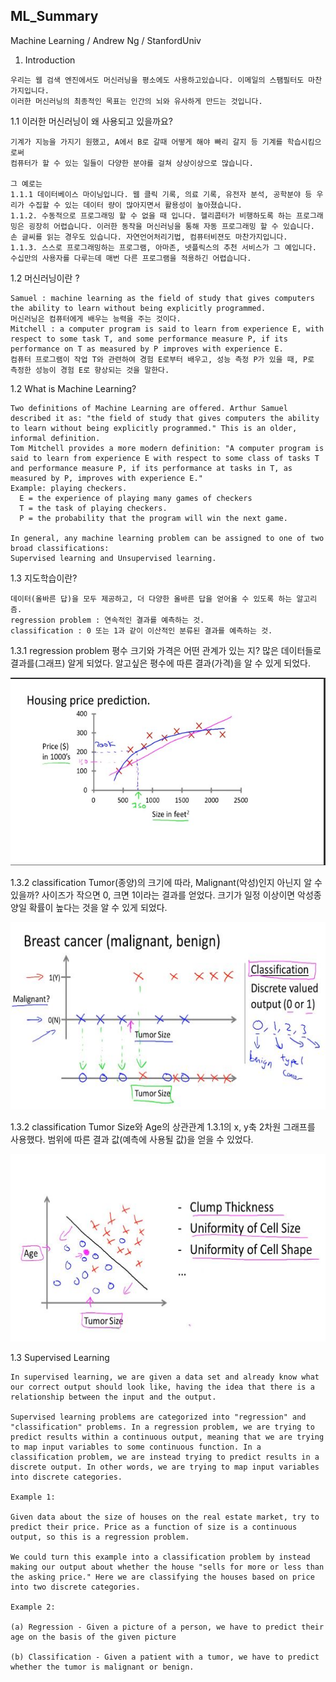ML_Summary
-----
Machine Learning / Andrew Ng / StanfordUniv

1. Introduction
```
우리는 웹 검색 엔진에서도 머신러닝을 평소에도 사용하고있습니다. 이메일의 스팸필터도 마찬가지입니다.
이러한 머신러닝의 최종적인 목표는 인간의 뇌와 유사하게 만드는 것입니다.
```

1.1 이러한 머신러닝이 왜 사용되고 있을까요?
```
기계가 지능을 가지기 원했고, A에서 B로 갈때 어떻게 해야 빠리 갈지 등 기계를 학습시킴으로써
컴퓨터가 할 수 있는 일들이 다양한 분야를 걸쳐 상상이상으로 많습니다. 

그 예로는 
1.1.1 데이터베이스 마이닝입니다. 웹 클릭 기록, 의료 기록, 유전자 분석, 공학분야 등 우리가 수집할 수 있는 데이터 량이 많아지면서 활용성이 높아졌습니다.
1.1.2. 수동적으로 프로그래밍 할 수 없을 때 입니다. 헬리콥터가 비행하도록 하는 프로그래밍은 굉장히 어렵습니다. 이러한 동작을 머신러닝을 통해 자동 프로그래밍 할 수 있습니다. 손 글씨를 읽는 경우도 있습니다. 자연언어처리기법, 컴퓨터비젼도 마찬가지입니다.
1.1.3. 스스로 프로그래밍하는 프로그램, 아마존, 넷플릭스의 추천 서비스가 그 예입니다. 수십만의 사용자를 다루는데 매번 다른 프로그램을 적용하긴 어렵습니다.
```

1.2 머신러닝이란 ?
```
Samuel : machine learning as the field of study that gives computers the ability to learn without being explicitly programmed. 
머신러닝은 컴퓨터에게 배우는 능력을 주는 것이다.
Mitchell : a computer program is said to learn from experience E, with respect to some task T, and some performance measure P, if its performance on T as measured by P improves with experience E.
컴퓨터 프로그램이 작업 T와 관련하여 경험 E로부터 배우고, 성능 측정 P가 있을 때, P로 측정한 성능이 경험 E로 향상되는 것을 말한다.
```

1.2 What is Machine Learning?
```
Two definitions of Machine Learning are offered. Arthur Samuel described it as: "the field of study that gives computers the ability to learn without being explicitly programmed." This is an older, informal definition.
Tom Mitchell provides a more modern definition: "A computer program is said to learn from experience E with respect to some class of tasks T and performance measure P, if its performance at tasks in T, as measured by P, improves with experience E."
Example: playing checkers.
  E = the experience of playing many games of checkers
  T = the task of playing checkers.
  P = the probability that the program will win the next game.

In general, any machine learning problem can be assigned to one of two broad classifications:
Supervised learning and Unsupervised learning.
```

1.3 지도학습이란?
```
데이터(올바른 답)을 모두 제공하고, 더 다양한 올바른 답을 얻어올 수 있도록 하는 알고리즘.
regression problem : 연속적인 결과를 예측하는 것.
classification : 0 또는 1과 같이 이산적인 분류된 결과를 예측하는 것.
```
1.3.1 regression problem 
  평수 크기와 가격은 어떤 관계가 있는 지? 많은 데이터들로 결과를(그래프) 알게 되었다. 알고싶은 평수에 따른 결과(가격)을 알 수 있게 되었다.
  

<img src="https://github.com/twooopark/ML_Summary/blob/master/1-1_RegressionProblem.JPG" width="600px" height="300px" />

1.3.2 classification
  Tumor(종양)의 크기에 따라, Malignant(악성)인지 아닌지 알 수 있을까? 사이즈가 작으면 0, 크면 1이라는 결과를 얻었다. 크기가 일정 이상이면 악성종양일 확률이 높다는 것을 알 수 있게 되었다.

<img src="https://github.com/twooopark/ML_Summary/blob/master/1-2_Classification.JPG" width="600px" height="300px" />

1.3.2 classification
 Tumor Size와 Age의 상관관계 1.3.1의 x, y축 2차원 그래프를 사용했다. 범위에 따른 결과 값(예측에 사용될 값)을 얻을 수 있었다. 

<img src="https://github.com/twooopark/ML_Summary/blob/master/1-3_Classification.JPG" width="600px" height="300px" />

1.3 Supervised Learning
```
In supervised learning, we are given a data set and already know what our correct output should look like, having the idea that there is a relationship between the input and the output.

Supervised learning problems are categorized into "regression" and "classification" problems. In a regression problem, we are trying to predict results within a continuous output, meaning that we are trying to map input variables to some continuous function. In a classification problem, we are instead trying to predict results in a discrete output. In other words, we are trying to map input variables into discrete categories.

Example 1:

Given data about the size of houses on the real estate market, try to predict their price. Price as a function of size is a continuous output, so this is a regression problem.

We could turn this example into a classification problem by instead making our output about whether the house "sells for more or less than the asking price." Here we are classifying the houses based on price into two discrete categories.

Example 2:

(a) Regression - Given a picture of a person, we have to predict their age on the basis of the given picture

(b) Classification - Given a patient with a tumor, we have to predict whether the tumor is malignant or benign.
```
